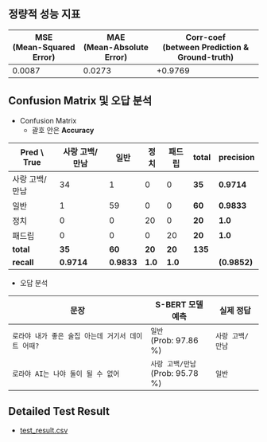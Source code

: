 ## 정량적 성능 지표

| MSE<br>(Mean-Squared Error) | MAE<br>(Mean-Absolute Error) | Corr-coef<br>(between Prediction & Ground-truth) |
|-----------------------------|------------------------------|--------------------------------------------------|
| 0.0087                      | 0.0273                       | +0.9769                                          |

## Confusion Matrix 및 오답 분석

* Confusion Matrix
  * 괄호 안은 **Accuracy** 

| Pred \ True | 사랑 고백/만남   | 일반         | 정치      | 패드립     | total   | precision    |
|-------------|------------|------------|---------|---------|---------|--------------|
| 사랑 고백/만남    | 34         | 1          | 0       | 0       | **35**  | **0.9714**   |
| 일반          | 1          | 59         | 0       | 0       | **60**  | **0.9833**   |
| 정치          | 0          | 0          | 20      | 0       | **20**  | **1.0**      |
| 패드립         | 0          | 0          | 0       | 20      | **20**  | **1.0**      |
| **total**   | **35**     | **60**     | **20**  | **20**  | **135** |              |
| **recall**  | **0.9714** | **0.9833** | **1.0** | **1.0** |         | **(0.9852)** |

* 오답 분석

| 문장                                 | S-BERT 모델 예측                      | 실제 정답          |
|------------------------------------|-----------------------------------|----------------|
| ```로라야 내가 좋은 술집 아는데 거기서 데이트 어때?``` | ```일반```<br>(Prob: 97.86 %)       | ```사랑 고백/만남``` |
| ```로라야 AI는 나야 둘이 될 수 없어```         | ```사랑 고백/만남```<br>(Prob: 95.78 %) | ```일반```       |

## Detailed Test Result

* [test_result.csv](test_result.csv)